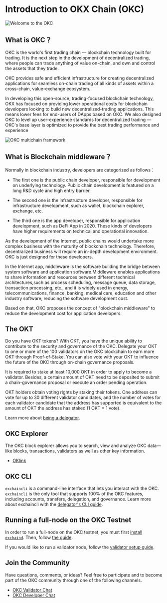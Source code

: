 # Introduction to OKX Chain (OKC)
![Welcome to the OKC](../../img/okc2022poster.png)

## What is OKC？

OKC is the world's first trading chain — blockchain technology built for trading. It is the next step in the development of decentralized trading, where people can trade anything of value on-chain, and own and control the assets that they trade.

OKC provides safe and efficient infrastructure for creating decentralized applications for seamless on-chain trading of all kinds of assets within a cross-chain, value-exchange ecosystem.

In developing this open-source, trading-focused blockchain technology, OKX has focused on providing lower operational costs for blockchain developers looking to build new decentralized-trading applications. This means lower fees for end-users of DApps based on OKC. We also designed OKC to level up user-experience standards for decentralized trading — OKC's base layer is optimized to provide the best trading performance and experience


![OKC multichain framework](../../img/okc2022ibc.png)
## What is Blockchain middleware？
Normally in blockchain industry, developers are categorized as follows： 

* The first one is the public chain developer, responsible for development on underlying technology. Public chain development is featured on a long R&D cycle and high entry barrier.

* The second one is the infrastructure developer, responsible for  infrastructure development, such as wallet, blockchain explorer, exchange, etc.

* The third one is the app developer, responsible for application development, such as DeFi App in 2020. These kinds of developers have higher requirements on technical and operational innovation.

As the development of the Internet, public chains would undertake more complex business with the maturity of blockchain technology. Therefore, decentralized business will require an in-depth development environment. OKC is just designed for these developers.

In the Internet app, middleware is the software building the bridge between system software and application software.Middleware enables applications to share information and resources between different technical architectures,such as process scheduling, message queue, data storage, transaction processing, etc., and it is widely used in energy, telecommunications, finance, banking, medical care, education and other industry software, reducing the software development cost.

Based on that, OKC proposes the concept of "blockchain middleware" to reduce the development cost for application developers.


## The OKT

Do you have OKT tokens? With OKT, you have the unique ability to contribute to the security and governance of the OKC. Delegate your OKT to one or more of the 100 validators on the OKC blockchain to earn more OKT through Proof-of-Stake. You can also vote with your OKT to influence the future of the OKC through on-chain governance proposals.


It is required to stake at least 10,000 OKT in order to apply to become a validator. Besides, a certain amount of OKT need to be deposited to submit a chain-governance proposal or execute an order pending operation.


OKT holders obtain voting rights by staking their tokens. One address can vote for up to 30 different validator candidates, and the number of votes for each validator candidate that the address has supported is equivalent to the amount of OKT the address has staked (1 OKT = 1 vote).


Learn more about [being a delegator](../delegators/delegators-faq.html).



## OKC Explorer

The OKC block explorer allows you to search, view and analyze OKC data—like blocks, transactions, validators as well as other key information.

* [OKlink](https://www.oklink.com)


## OKC CLI

`exchaincli` is a command-line interface that lets you interact with the OKC. `exchaincli` is the only tool that supports 100% of the OKC features, including accounts, transfers, delegation, and governance. Learn more about exchaincli with the [delegator's CLI guide](../delegators/delegators-guide-cli.html).

## Running a full-node on the OKC Testnet

In order to run a full-node on the OKC testnet, you must first [install `exchaind`](../getting-start/install-okc.html). Then, follow [the guide](../getting-start/install-okc.html).

If you would like to run a validator node, follow the [validator setup guide](../validators/validators-guide-cli.html).

## Join the Community

Have questions, comments, or ideas? Feel free to participate and to become part of the OKC community through one of the following channels.

* [OKC Validator Chat](https://t.me/joinchat/HuUCNktBLftzEY1fZPStkw)
* [OKC Developer Chat](https://t.me/okchaintech)



